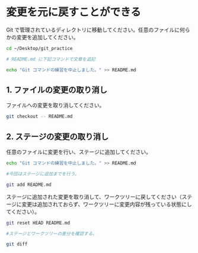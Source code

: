 # 変更を元に戻すことができる

Git で管理されているディレクトリに移動してください。任意のファイルに何らかの変更を追加してください。

```bash
cd ~/Desktop/git_practice

# README.md に下記コマンドで文章を追記

echo "Git コマンドの練習を中止しました。" >> README.md
```

## 1. ファイルの変更の取り消し

ファイルへの変更を取り消してください。

```bash
git checkout -- README.md
```

## 2. ステージの変更の取り消し

任意のファイルに変更を行い、ステージに追加してください。

```bash
echo "Git コマンドの練習を中止しました。" >> README.md

#今回はステージに追加までを行う。

git add README.md
```

ステージに追加された変更を取り消して、ワークツリーに戻してください（ステージに変更は追加されておらず、ワークツリーに変更内容が残っている状態にしてください）。

```bash
git reset HEAD README.md

#ステージとワークツリーの差分を確認する。

git diff
```